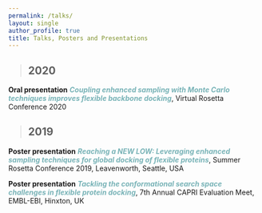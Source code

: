 ```yaml
---
permalink: /talks/
layout: single
author_profile: true
title: Talks, Posters and Presentations
---
```

>## 2020

**Oral presentation**
<span style="color:#78b3b7">***Coupling enhanced sampling with Monte Carlo techniques improves flexible backbone docking***</span>, Virtual Rosetta Conference 2020


>## 2019

**Poster presentation**
<span style="color:#78b3b7">***Reaching a NEW LOW: Leveraging enhanced sampling techniques for global docking of flexible proteins***</span>, Summer Rosetta Conference 2019, Leavenworth, Seattle, USA

**Poster presentation**
<span style="color:#78b3b7">***Tackling the conformational search space challenges in flexible protein docking***</span>, 7th Annual CAPRI Evaluation Meet, EMBL-EBI, Hinxton, UK
